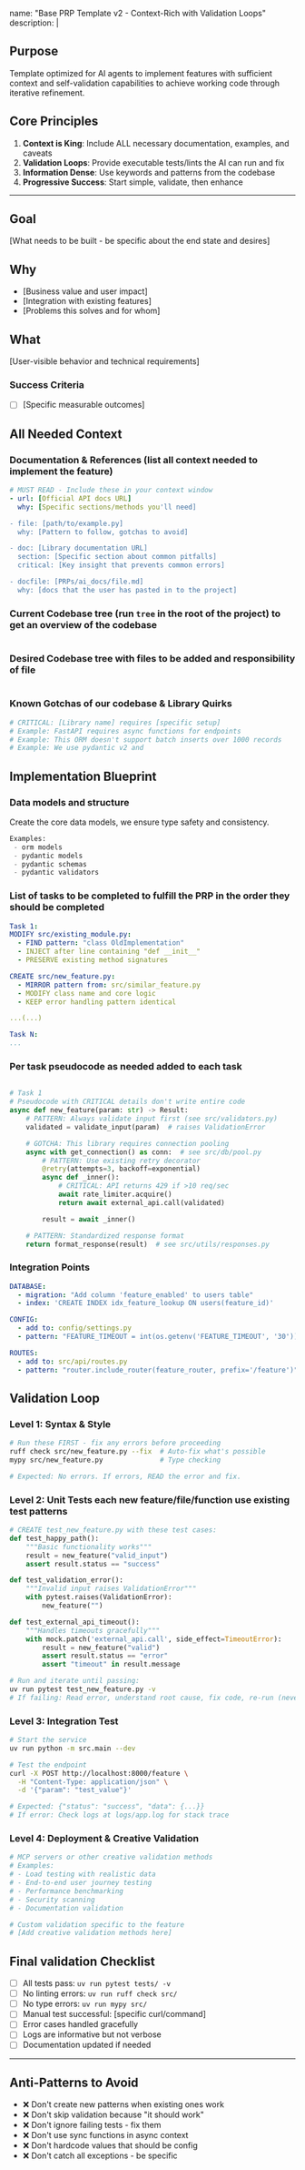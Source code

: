 name: "Base PRP Template v2 - Context-Rich with Validation Loops"
description: |

## Purpose

Template optimized for AI agents to implement features with sufficient context and self-validation capabilities to achieve working code through iterative refinement.

## Core Principles

1. **Context is King**: Include ALL necessary documentation, examples, and caveats
2. **Validation Loops**: Provide executable tests/lints the AI can run and fix
3. **Information Dense**: Use keywords and patterns from the codebase
4. **Progressive Success**: Start simple, validate, then enhance

---

## Goal

[What needs to be built - be specific about the end state and desires]

## Why

- [Business value and user impact]
- [Integration with existing features]
- [Problems this solves and for whom]

## What

[User-visible behavior and technical requirements]

### Success Criteria

- [ ] [Specific measurable outcomes]

## All Needed Context

### Documentation & References (list all context needed to implement the feature)

```yaml
# MUST READ - Include these in your context window
- url: [Official API docs URL]
  why: [Specific sections/methods you'll need]

- file: [path/to/example.py]
  why: [Pattern to follow, gotchas to avoid]

- doc: [Library documentation URL]
  section: [Specific section about common pitfalls]
  critical: [Key insight that prevents common errors]

- docfile: [PRPs/ai_docs/file.md]
  why: [docs that the user has pasted in to the project]
```

### Current Codebase tree (run `tree` in the root of the project) to get an overview of the codebase

```bash

```

### Desired Codebase tree with files to be added and responsibility of file

```bash

```

### Known Gotchas of our codebase & Library Quirks

```python
# CRITICAL: [Library name] requires [specific setup]
# Example: FastAPI requires async functions for endpoints
# Example: This ORM doesn't support batch inserts over 1000 records
# Example: We use pydantic v2 and
```

## Implementation Blueprint

### Data models and structure

Create the core data models, we ensure type safety and consistency.

```python
Examples:
 - orm models
 - pydantic models
 - pydantic schemas
 - pydantic validators

```

### List of tasks to be completed to fulfill the PRP in the order they should be completed

```yaml
Task 1:
MODIFY src/existing_module.py:
  - FIND pattern: "class OldImplementation"
  - INJECT after line containing "def __init__"
  - PRESERVE existing method signatures

CREATE src/new_feature.py:
  - MIRROR pattern from: src/similar_feature.py
  - MODIFY class name and core logic
  - KEEP error handling pattern identical

...(...)

Task N:
...

```

### Per task pseudocode as needed added to each task

```python

# Task 1
# Pseudocode with CRITICAL details don't write entire code
async def new_feature(param: str) -> Result:
    # PATTERN: Always validate input first (see src/validators.py)
    validated = validate_input(param)  # raises ValidationError

    # GOTCHA: This library requires connection pooling
    async with get_connection() as conn:  # see src/db/pool.py
        # PATTERN: Use existing retry decorator
        @retry(attempts=3, backoff=exponential)
        async def _inner():
            # CRITICAL: API returns 429 if >10 req/sec
            await rate_limiter.acquire()
            return await external_api.call(validated)

        result = await _inner()

    # PATTERN: Standardized response format
    return format_response(result)  # see src/utils/responses.py
```

### Integration Points

```yaml
DATABASE:
  - migration: "Add column 'feature_enabled' to users table"
  - index: 'CREATE INDEX idx_feature_lookup ON users(feature_id)'

CONFIG:
  - add to: config/settings.py
  - pattern: "FEATURE_TIMEOUT = int(os.getenv('FEATURE_TIMEOUT', '30'))"

ROUTES:
  - add to: src/api/routes.py
  - pattern: "router.include_router(feature_router, prefix='/feature')"
```

## Validation Loop

### Level 1: Syntax & Style

```bash
# Run these FIRST - fix any errors before proceeding
ruff check src/new_feature.py --fix  # Auto-fix what's possible
mypy src/new_feature.py              # Type checking

# Expected: No errors. If errors, READ the error and fix.
```

### Level 2: Unit Tests each new feature/file/function use existing test patterns

```python
# CREATE test_new_feature.py with these test cases:
def test_happy_path():
    """Basic functionality works"""
    result = new_feature("valid_input")
    assert result.status == "success"

def test_validation_error():
    """Invalid input raises ValidationError"""
    with pytest.raises(ValidationError):
        new_feature("")

def test_external_api_timeout():
    """Handles timeouts gracefully"""
    with mock.patch('external_api.call', side_effect=TimeoutError):
        result = new_feature("valid")
        assert result.status == "error"
        assert "timeout" in result.message
```

```bash
# Run and iterate until passing:
uv run pytest test_new_feature.py -v
# If failing: Read error, understand root cause, fix code, re-run (never mock to pass)
```

### Level 3: Integration Test

```bash
# Start the service
uv run python -m src.main --dev

# Test the endpoint
curl -X POST http://localhost:8000/feature \
  -H "Content-Type: application/json" \
  -d '{"param": "test_value"}'

# Expected: {"status": "success", "data": {...}}
# If error: Check logs at logs/app.log for stack trace
```

### Level 4: Deployment & Creative Validation

```bash
# MCP servers or other creative validation methods
# Examples:
# - Load testing with realistic data
# - End-to-end user journey testing
# - Performance benchmarking
# - Security scanning
# - Documentation validation

# Custom validation specific to the feature
# [Add creative validation methods here]
```

## Final validation Checklist

- [ ] All tests pass: `uv run pytest tests/ -v`
- [ ] No linting errors: `uv run ruff check src/`
- [ ] No type errors: `uv run mypy src/`
- [ ] Manual test successful: [specific curl/command]
- [ ] Error cases handled gracefully
- [ ] Logs are informative but not verbose
- [ ] Documentation updated if needed

---

## Anti-Patterns to Avoid

- ❌ Don't create new patterns when existing ones work
- ❌ Don't skip validation because "it should work"
- ❌ Don't ignore failing tests - fix them
- ❌ Don't use sync functions in async context
- ❌ Don't hardcode values that should be config
- ❌ Don't catch all exceptions - be specific
